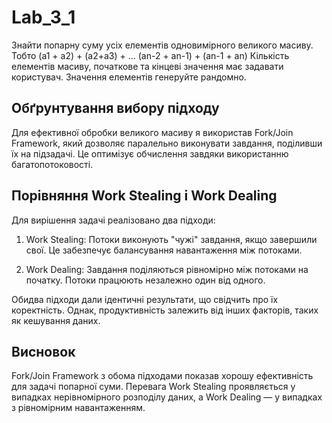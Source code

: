 # Lab_3_1
Знайти попарну суму усіх елементів одновимірного великого масиву. Тобто (a1 + a2) + (a2+a3) + ... (an-2 + an-1) + (an-1 + an) Кількість елементів масиву, початкове та кінцеві значення має задавати користувач. Значення елементів генеруйте рандомно.
## Обґрунтування вибору підходу
Для ефективної обробки великого масиву я використав Fork/Join Framework, який дозволяє паралельно виконувати завдання, поділивши їх на підзадачі. Це оптимізує обчислення завдяки використанню багатопотоковості.

## Порівняння Work Stealing і Work Dealing
Для вирішення задачі реалізовано два підходи:

1. Work Stealing: 
   Потоки виконують "чужі" завдання, якщо завершили свої. Це забезпечує балансування навантаження між потоками.
   
2. Work Dealing: 
   Завдання поділяються рівномірно між потоками на початку. Потоки працюють незалежно один від одного.

Обидва підходи дали ідентичні результати, що свідчить про їх коректність. Однак, продуктивність залежить від інших факторів, таких як кешування даних.

## Висновок
Fork/Join Framework з обома підходами показав хорошу ефективність для задачі попарної суми. Перевага Work Stealing проявляється у випадках нерівномірного розподілу даних, а Work Dealing — у випадках з рівномірним навантаженням.
